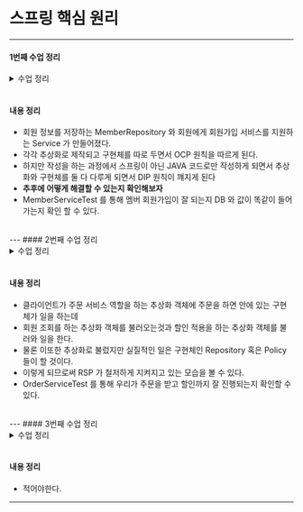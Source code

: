 # 스프링 핵심 원리

---
#### 1번째 수업 정리
<details>
<summary>수업 정리</summary>
<div markdown="1">

- DB 와 밀접하게 관련되어있는 역할은 Repository
- 사용자에 대한 서비스와 밀접하게 관련이 있는 Service
- 이들의 역할은 확실하게 분배되어야 한다. 때문에 멤버를 찾는 과정에서도 Service 는 바로 간섭하는 것이 아닌 Repository 의 메소드의 도움을 받아 작성된다.

</div>
</details>
<br/>

#### 내용 정리
- 회원 정보를 저장하는 MemberRepository 와 회원에게 회원가입 서비스를 지원하는 Service 가 만들어졌다.
- 각각 추상화로 제작되고 구현체를 따로 두면서 OCP 원칙을 따르게 된다.
- 하지만 작성을 하는 과정에서 스프링이 아닌 JAVA 코드로만 작성하게 되면서 추상화와 구현체를 둘 다 다루게 되면서 DIP 원칙이 꺠지게 된다
- <strong>추후에 어떻게 해결할 수 있는지 확인해보자</strong>
- MemberServiceTest 를 통해 멤버 회원가입이 잘 되는지 DB 와 값이 똑같이 들어가는지 확인 할 수 있다.
<br/>
---
#### 2번째 수업 정리
<details>
<summary>수업 정리</summary>
<div markdown="1">

- 할인 정책 담당하는 DiscountPolicy 를 제작했다. 당연히 추상화와 구현을 따로 두었다
- 현재 고정 할인 금액 구현체를 제작했다
- 이는 DB 의 값을 다루는 객체가 아니기에 repository 로 분류하지 않고 제작되었다.
- 그리고 이 추상체를 따로 만든 이유는 Order 때문이다. 물론 사용자가 주문을 하기 때문에 Service 이다
- Order 는 주문을 하는 곳이지 가격을 따로 다루지 않아야한다. (RSP 원칙)

</div>
</details>
<br/>

#### 내용 정리
- 클라이언트가 주문 서비스 역할을 하는 추상화 객체에 주문을 하면 안에 있는 구현체가 일을 하는데
- 회원 조회를 하는 추상화 객체를 불러오는것과 할인 적용을 하는 추상화 객체를 불러와 일을 한다.
- 물론 이또한 추상화로 불렀지만 실질적인 일은 구현체인 Repository 혹은 Policy 들이 할 것이다.
- 이렇게 되므로써 RSP 가 철저하게 지켜지고 있는 모습을 볼 수 있다.
- OrderServiceTest 를 통해 우리가 주문을 받고 할인까지 잘 진행되는지 확인할 수 있다.
<br/>
---
#### 3번째 수업 정리
<details>
<summary>수업 정리</summary>
<div markdown="1">

안녕

</div>
</details>
<br/>

#### 내용 정리
- 적어야한다.
---









[//]: # ()
[//]: # (#### n번째 수업 정리)

[//]: # (<details>)

[//]: # (<summary>수업 정리</summary>)

[//]: # (<div markdown="1">)

[//]: # ()
[//]: # (안녕)

[//]: # ()
[//]: # (</div>)

[//]: # (</details>)

[//]: # (<br/>)

[//]: # ()
[//]: # (#### 내용 정리)

[//]: # (- 적어야한다.)

[//]: # (---)